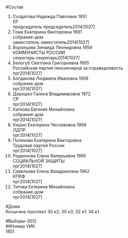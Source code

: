 #Состав  
1. Солдатова Надежда Павловна 1951  
    ЕР  
    председатель председатель2014[1027]  
2. Гома Екатерина Викторовна 1981  
    собрание-дом  
    заместитель заместитель2014[1027]  
3. Воронцова Зинаида Леонидовна 1959  
    КОММУНИСТЫ РОССИИ  
    секретарь секретарь2014[1027]  
4. Белогуб Светлана Григорьевна 1955  
    Российская партия пенсионеров за справедливость  
    прг2014[1027]  
5. Богданова Людмила Ивановна 1956  
    собрание-дом  
    прг2014[1027]  
6. Дорошко Галина Владимировна 1972  
    СР  
    прг2014[1027]  
7. Каткова Евгения Михайловна  
    собрание-дом  
    прг2014[1027]  
8. Кишко Екатерина Чеславовна 1968  
    ЛДПР  
    прг2014[1027]  
9. Полякова Екатерина Викторовна  
    Трудовая партия России  
    прг2014[1027]  
10. Родионова Елена Валерьевна 1965  
    СОЦИАЛЬНОЙ ЗАЩИТЫ  
    прг2014[1027]  
11. Савельева Елена Фридриховна 1962  
    КПРФ  
    прг2014[1027]  
12. Титова Ектерина Михайловна  
    собрание-дом  
    прг2014[1027]  
  
#Дома  
Косыгина проспект 30 к2; 30 к3; 32 к1; 34 к1  
  
#Выборы-2012  
##Номер УИК  
1851  
